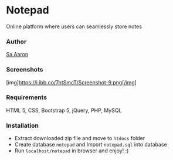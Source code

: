 # Notepad
Online platform where users can seamlessly store notes

### Author
[Sa Aaron](https://twitter.com/SaAaron6)

### Screenshots
[img]https://i.ibb.co/7ntSmcT/Screenshot-9.png[/img]

### Requirements
HTML 5, CSS, Bootstrap 5, jQuery, PHP, MySQL

### Installation
- Extract downloaded zip file and move to `htdocs` folder
- Create database `notepad` and Import `notepad.sql` into database
- Run `localhost/notepad` in browser and enjoy! :)
